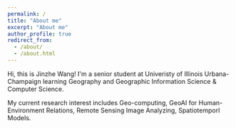 ```yaml
---
permalink: /
title: "About me"
excerpt: "About me"
author_profile: true
redirect_from: 
  - /about/
  - /about.html
---
```


Hi, this is Jinzhe Wang! I'm a senior student at Univeristy of Illinois Urbana-Champaign learning Geography and Geographic Information Science & Computer Science. 

My current research interest includes Geo-computing, GeoAI for Human-Environment Relations, Remote Sensing Image Analyzing, Spatiotemporl Models.

